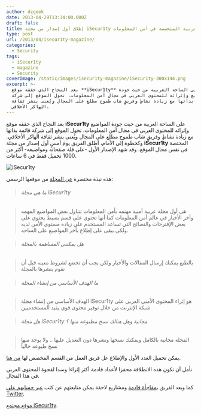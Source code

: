 ```yaml
---
author: dzgeek
date: 2013-04-29T13:34:00.000Z
draft: false
title: إطلاق أول إصدار من مجلة iSecur1ty العربية المتخصصة في أمن المعلومات
type: post
url: /2013/04/isecur1ty-magazine/
categories:
  - Security
tags:
  - iSecur1ty
  - magazine
  - Security
coverImage: /static/images/isecur1ty-magazine/iSecur1ty-300x144.png
excerpt: >-
  بعد النجاح الذي حققه موقع **iSecur1ty** على الساحة العربية من حيث جودة
  المواضيع وإثرائه للمحتوى العربي في مجال أمن المعلومات، تحول الموقع إلى شركة
  قائمة بذاتها مع زيادة نشاطٍ وفريقٍ شاب طموح مطلع على المجال ويُعنى بنشر ثقافة
  الهاكر الأخلاقي.
---
```

بعد النجاح الذي حققه موقع **iSecur1ty** على الساحة العربية من حيث جودة المواضيع وإثرائه للمحتوى العربي في مجال أمن المعلومات، تحول الموقع إلى شركة قائمة بذاتها مع زيادة نشاطٍ وفريقٍ شاب طموح مطلع على المجال ويُعنى بنشر ثقافة الهاكر الأخلاقي. وكخطوة إلى الأمام، أطلق الفريق يومَ أمسٍ أول إصدار من مجلة **iSecur1ty** المختصة في نفس مجال الموقع، وقد شهد الإصدار الأول -على قلة صفحاته ومواضيعه- أكثر من 1000 تحميل فقط في 6 ساعات.

![iSecur1ty](/static/images/isecur1ty-magazine/iSecur1ty-300x144.png)

هذه نبذة مختصرة [عن المجلة](http://www.isecur1ty.org/magazine/about.html) من موقعها الرسمي:

> ###### ما هي مجلة iSecur1ty

> هي أول مجلة عربية أمنية مهتمه بأمن المعلومات تتناول بعض المواضيع المهمه وأخر الأخبار في عالم أمن المعلومات كما أنها تحتوي على قسم بسيط يحتوي على بعض الإقترحات والنصائح التي تساعد المستخدم على زياده مستوى الأمن لديه ولكي يبقى على إطلاع بأخر المواضيع على الساحه.

> ###### هل يمكنني المساهمة بالمجلة

> بالطبع يمكنك إرسال المقالات والأخبار ولكن يجب أن تخضع لشروط معينه قبل أن نقوم بنشرها بالمجلة

> ###### ما الهدف الأساسي من إنشاء المجلة

> الهدف الأساسي من إنشاء مجلة iSecur1ty هو إثراء المحتوى الأمني العربي على شبكة الإنترنت من خلال توفير محتوى قوي يفيد المستخدميين

> ###### هل مجلة iSecur1ty مجانية وهل هنالك نسخ مطبوعه منها ؟

> المجلة مجانية بالكامل ويمكنك نسخها ونشرها دون التعديل عليها .. ولا يوجد منها نسخ طبوعه حالياً

يمكن تحميل العدد الأول والإطلاع عل فريق العمل من القسم المخصص لها [من هنا](http://www.isecur1ty.org/magazine/index.html).

نأمل أن تكون هذه الانطلاقة محفزا لأعداد قادمة أكثر إثراءا وسدا لفجوة المحتوى العربي في هذا المجال.

كما ويعد الفريق [بمفاجأة قادمة](https://twitter.com/iSecur1ty/status/328829619371405313) ومشاريع لاحقة يمكن متابعتهم عن كثب [عبر حسابهم على Twitter](https://twitter.com/iSecur1ty).

[موقع مجتمع iSecur1ty](http://www.isecur1ty.org/).
